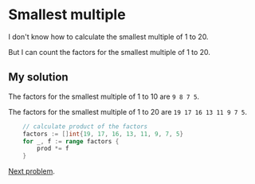 # Smallest multiple

I don't know how to calculate the smallest multiple of 1 to 20.

But I can count the factors for the smallest multiple of 1 to 20.

## My solution

The factors for the smallest multiple of 1 to 10 are `9 8 7 5`.

The factors for the smallest multiple of 1 to 20 are `19 17 16 13 11 9 7 5`.

```go
	// calculate product of the factors
	factors := []int{19, 17, 16, 13, 11, 9, 7, 5}
	for _, f := range factors {
		prod *= f
	}
```

[Next problem](https://github.com/Asphaltt/projecteuler.go/tree/main/Sum%20square%20difference).

